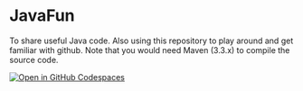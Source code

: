 # JavaFun
To share useful Java code. Also using this repository to play around and get familiar with github.
Note that you would need Maven (3.3.x) to compile the source code. 

[![Open in GitHub Codespaces](https://github.com/codespaces/badge.svg)](https://github.com/codespaces/new?hide_repo_select=true&ref=master&repo=583019519&machine=standardLinux32gb&devcontainer_path=.devcontainer%2Fdevcontainer.json&location=SouthEastAsia)
